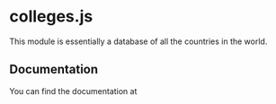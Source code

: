 # colleges.js

This module is essentially a database of all the countries in the world.

## Documentation
You can find the documentation at